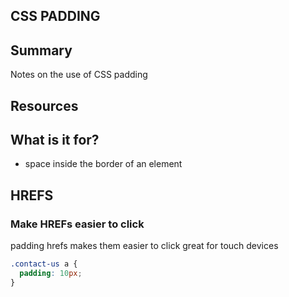 ## CSS PADDING

## Summary

Notes on the use of CSS padding

## Resources

## What is it for?

- space inside the border of an element

## HREFS

### Make HREFs easier to click

padding hrefs makes them easier to click
great for touch devices

```css
.contact-us a {
  padding: 10px;
}
```
